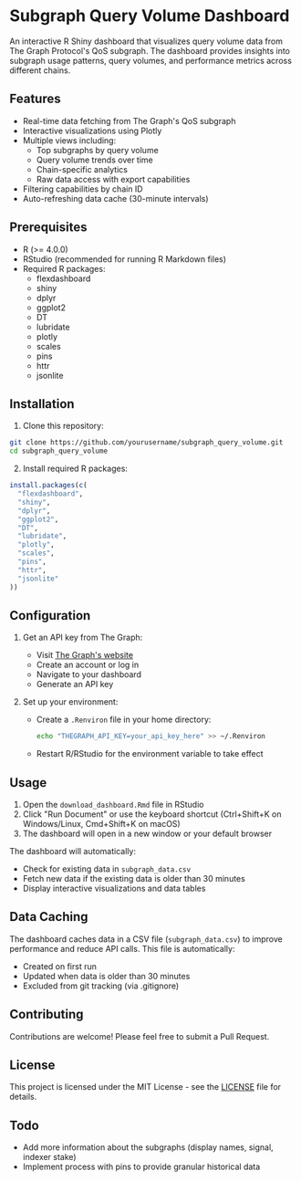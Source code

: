 # Subgraph Query Volume Dashboard

An interactive R Shiny dashboard that visualizes query volume data from The Graph Protocol's QoS subgraph. The dashboard provides insights into subgraph usage patterns, query volumes, and performance metrics across different chains.

## Features

- Real-time data fetching from The Graph's QoS subgraph
- Interactive visualizations using Plotly
- Multiple views including:
  - Top subgraphs by query volume
  - Query volume trends over time
  - Chain-specific analytics
  - Raw data access with export capabilities
- Filtering capabilities by chain ID
- Auto-refreshing data cache (30-minute intervals)

## Prerequisites

- R (>= 4.0.0)
- RStudio (recommended for running R Markdown files)
- Required R packages:
  - flexdashboard
  - shiny
  - dplyr
  - ggplot2
  - DT
  - lubridate
  - plotly
  - scales
  - pins
  - httr
  - jsonlite

## Installation

1. Clone this repository:
```bash
git clone https://github.com/yourusername/subgraph_query_volume.git
cd subgraph_query_volume
```

2. Install required R packages:
```R
install.packages(c(
  "flexdashboard",
  "shiny",
  "dplyr",
  "ggplot2",
  "DT",
  "lubridate",
  "plotly",
  "scales",
  "pins",
  "httr",
  "jsonlite"
))
```

## Configuration

1. Get an API key from The Graph:
   - Visit [The Graph's website](https://thegraph.com/)
   - Create an account or log in
   - Navigate to your dashboard
   - Generate an API key

2. Set up your environment:
   - Create a `.Renviron` file in your home directory:
     ```bash
     echo "THEGRAPH_API_KEY=your_api_key_here" >> ~/.Renviron
     ```
   - Restart R/RStudio for the environment variable to take effect

## Usage

1. Open the `download_dashboard.Rmd` file in RStudio
2. Click "Run Document" or use the keyboard shortcut (Ctrl+Shift+K on Windows/Linux, Cmd+Shift+K on macOS)
3. The dashboard will open in a new window or your default browser

The dashboard will automatically:
- Check for existing data in `subgraph_data.csv`
- Fetch new data if the existing data is older than 30 minutes
- Display interactive visualizations and data tables

## Data Caching

The dashboard caches data in a CSV file (`subgraph_data.csv`) to improve performance and reduce API calls. This file is automatically:
- Created on first run
- Updated when data is older than 30 minutes
- Excluded from git tracking (via .gitignore)

## Contributing

Contributions are welcome! Please feel free to submit a Pull Request.

## License

This project is licensed under the MIT License - see the [LICENSE](LICENSE) file for details.

## Todo

- Add more information about the subgraphs (display names, signal, indexer stake)
- Implement process with pins to provide granular historical data
